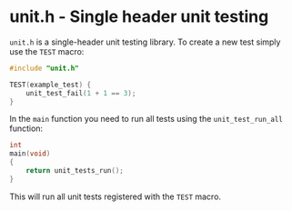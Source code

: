 # unit.h - Single header unit testing

`unit.h` is a single-header unit testing library. To create a new test simply
use the `TEST` macro:

```c
#include "unit.h"

TEST(example_test) {
    unit_test_fail(1 + 1 == 3);
}
```

In the `main` function you need to run all tests using the `unit_test_run_all`
function:

```c
int
main(void)
{
    return unit_tests_run();
}
```

This will run all unit tests registered with the `TEST` macro.
